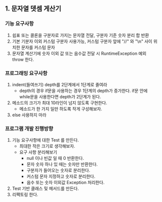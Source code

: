 ## 1. 문자열 뎃셈 게산기 

### 기능 요구사항 

1. 쉽표 또는 콜론을 구분자로 가지는 문자열 전달, 구분자 기준 숫자 분리 합 반환 
2. 기본 기분자 이외 커스텀 구분자 사용가능, 커스텀 구분자 앞에 "//" 와 "\n" 사이 위치한 문자를 커스텀 문자
3. 문자열 계산기에 숫자 이외 값 또는 음수값 전달 시 RuntimeException 예외 throw 한다.

### 프로그래밍 요구사항 

1. indent(들여쓰기) depth를 2단계에서 1단계로 줄여라
   - depth의 경우 if문을 사용하는 경우 1단계의 depth가 증가한다. if문 안에 while문을 사용한다면 depth가 2단계가 된다.
2. 메소드의 크기가 최대 10라인이 넘지 않도록 구현한다. 
   - 메소드가 한 가지 일만 하도록 작게 구성해보자. 
3. else 사용하지 마라 

### 프로그램 개발 진행방향
1. 기능 요구사항에 대한 Test 를 만든다.
   - 최대한 작은 크기로 생각해보자.
   - 요구 사항 분리해보기
     - null 이나 빈값 일 때 0 반환한다. 
     - 문자 숫자 하나 있 때는 숫자만 반환한다. 
     - 구분자가 들어오는 숫자로 분리한다. 
     - 커스텀 문자 지정하고 숫자로 분리한다. 
     - 음수 또는 숫자 이외값 Exception 처리한다. 
2. Test 기반 클래스 및 메서드를 만든다. 
3. 리팩토링 한다. 



   